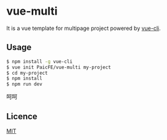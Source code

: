 # vue-multi

It is a vue template for multipage project powered by [vue-cli](https://github.com/vuejs/vue-cli).

## Usage

``` bash
$ npm install -g vue-cli
$ vue init PaicFE/vue-multi my-project
$ cd my-project
$ npm install
$ npm run dev
```
呵呵
## Licence

[MIT](LICENSE)





